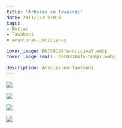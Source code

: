 ```yaml
---
title: "Árboles en Tawakoni"
date: 2011/7/2 8:0:0
tags: 
- Dallas
- Tawakoni
- aventuras cotidianas

cover_image: DSC08184fw-original.webp
cover_image_small: DSC08184fw-500px.webp

description: Árboles-en-Tawakoni
---
```



[![](DSC08184fw-800px.webp)](DSC08184fw-original.webp)

  

[![](DSC08168fw-800px.webp)](DSC08168fw-original.webp)

  

[![](DSC08169fw-800px.webp)](DSC08169fw-original.webp)

  

[![](DSC08183fw-800px.webp)](DSC08183fw-original.webp)
